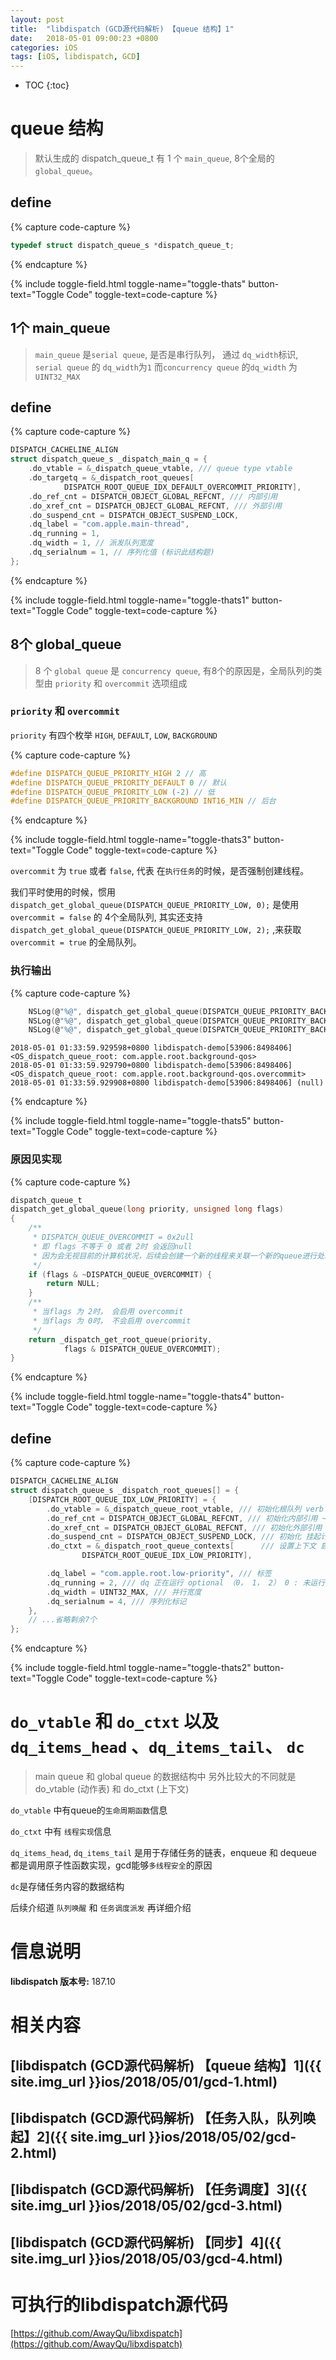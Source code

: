 ```yaml
---
layout: post
title:  "libdispatch (GCD源代码解析) 【queue 结构】1"
date:   2018-05-01 09:00:23 +0800
categories: iOS
tags: [iOS, libdispatch, GCD]
---
```


* TOC
{:toc}

# queue 结构

> 默认生成的 dispatch_queue_t 有 1 个 `main_queue`, 8个全局的 `global_queue`。


## define

{% capture code-capture %}
```c
typedef struct dispatch_queue_s *dispatch_queue_t;
```
{% endcapture %}

{% include toggle-field.html toggle-name="toggle-thats" button-text="Toggle Code" toggle-text=code-capture %}

## 1个 main_queue

> `main_queue` 是`serial queue`, 是否是串行队列， 通过 `dq_width`标识, `serial queue` 的 `dq_width`为`1` 而`concurrency queue` 的`dq_width` 为 `UINT32_MAX`

## define

{% capture code-capture %}

```c
DISPATCH_CACHELINE_ALIGN
struct dispatch_queue_s _dispatch_main_q = {
	.do_vtable = &_dispatch_queue_vtable, /// queue type vtable
	.do_targetq = &_dispatch_root_queues[
			DISPATCH_ROOT_QUEUE_IDX_DEFAULT_OVERCOMMIT_PRIORITY],
	.do_ref_cnt = DISPATCH_OBJECT_GLOBAL_REFCNT, /// 内部引用 
	.do_xref_cnt = DISPATCH_OBJECT_GLOBAL_REFCNT, /// 外部引用
	.do_suspend_cnt = DISPATCH_OBJECT_SUSPEND_LOCK,
	.dq_label = "com.apple.main-thread",
	.dq_running = 1,
	.dq_width = 1, // 派发队列宽度
	.dq_serialnum = 1, // 序列化值 (标识此结构题)
};

```

{% endcapture %}

{% include toggle-field.html toggle-name="toggle-thats1" button-text="Toggle Code" toggle-text=code-capture %}

## 8个 global_queue

> 8 个 `global queue` 是 `concurrency queue`, 有8个的原因是，全局队列的类型由 `priority` 和 `overcommit` 选项组成

### `priority` 和 `overcommit`

`priority` 有四个枚举 `HIGH`, `DEFAULT`, `LOW`, `BACKGROUND`

{% capture code-capture %}

```c
#define DISPATCH_QUEUE_PRIORITY_HIGH 2 // 高
#define DISPATCH_QUEUE_PRIORITY_DEFAULT 0 // 默认
#define DISPATCH_QUEUE_PRIORITY_LOW (-2) // 低
#define DISPATCH_QUEUE_PRIORITY_BACKGROUND INT16_MIN // 后台
```

{% endcapture %}

{% include toggle-field.html toggle-name="toggle-thats3" button-text="Toggle Code" toggle-text=code-capture %}

`overcommit` 为 `true` 或者 `false`, 代表 在`执行任务`的时候，是否强制创建线程。

我们平时使用的时候，惯用 `dispatch_get_global_queue(DISPATCH_QUEUE_PRIORITY_LOW, 0);` 是使用 `overcommit = false` 的 4个全局队列, 其实还支持`dispatch_get_global_queue(DISPATCH_QUEUE_PRIORITY_LOW, 2);` ,来获取 `overcommit = true` 的全局队列。


### 执行输出

{% capture code-capture %}

```c
    NSLog(@"%@", dispatch_get_global_queue(DISPATCH_QUEUE_PRIORITY_BACKGROUND, 0));
    NSLog(@"%@", dispatch_get_global_queue(DISPATCH_QUEUE_PRIORITY_BACKGROUND, 2));
    NSLog(@"%@", dispatch_get_global_queue(DISPATCH_QUEUE_PRIORITY_BACKGROUND, 1));
```

```shell
2018-05-01 01:33:59.929598+0800 libdispatch-demo[53906:8498406] <OS_dispatch_queue_root: com.apple.root.background-qos>
2018-05-01 01:33:59.929790+0800 libdispatch-demo[53906:8498406] <OS_dispatch_queue_root: com.apple.root.background-qos.overcommit>
2018-05-01 01:33:59.929908+0800 libdispatch-demo[53906:8498406] (null)

```

{% endcapture %}

{% include toggle-field.html toggle-name="toggle-thats5" button-text="Toggle Code" toggle-text=code-capture %}


### 原因见实现


{% capture code-capture %}

```c
dispatch_queue_t
dispatch_get_global_queue(long priority, unsigned long flags)
{
	/**
	 * DISPATCH_QUEUE_OVERCOMMIT = 0x2ull
	 * 即 flags 不等于 0 或者 2时 会返回null
     * 因为会无视目前的计算机状况，后续会创建一个新的线程来关联一个新的queue进行处理任务。
	 */
	if (flags & ~DISPATCH_QUEUE_OVERCOMMIT) {
		return NULL;
	}
	/**
	 * 当flags 为 2时， 会启用 overcommit
     * 当flags 为 0时， 不会启用 overcommit
	 */
	return _dispatch_get_root_queue(priority,
			flags & DISPATCH_QUEUE_OVERCOMMIT);
}
```

{% endcapture %}

{% include toggle-field.html toggle-name="toggle-thats4" button-text="Toggle Code" toggle-text=code-capture %}


## define 

{% capture code-capture %}

```c
DISPATCH_CACHELINE_ALIGN
struct dispatch_queue_s _dispatch_root_queues[] = {
	[DISPATCH_ROOT_QUEUE_IDX_LOW_PRIORITY] = {
		.do_vtable = &_dispatch_queue_root_vtable, /// 初始化根队列 verb table
		.do_ref_cnt = DISPATCH_OBJECT_GLOBAL_REFCNT, /// 初始化内部引用 ~0u unsigned int max
		.do_xref_cnt = DISPATCH_OBJECT_GLOBAL_REFCNT, /// 初始化外部引用 ~0u unsigned int max
		.do_suspend_cnt = DISPATCH_OBJECT_SUSPEND_LOCK, /// 初始化 挂起计数 1u
		.do_ctxt = &_dispatch_root_queue_contexts[      /// 设置上下文 启用pthread_wrokqueue 情况下 {pthread_workqueue_t : dgq_workqueue,(工作队列) uint32_t : dgq_pending (挂起)}
				DISPATCH_ROOT_QUEUE_IDX_LOW_PRIORITY],   

		.dq_label = "com.apple.root.low-priority", /// 标签
		.dq_running = 2, /// dq 正在运行 optional （0， 1， 2） 0 : 未运行
		.dq_width = UINT32_MAX, /// 并行宽度
		.dq_serialnum = 4, /// 序列化标记
	},
	// ...省略剩余7个
};
```

{% endcapture %}

{% include toggle-field.html toggle-name="toggle-thats2" button-text="Toggle Code" toggle-text=code-capture %}


# `do_vtable` 和 `do_ctxt` 以及 `dq_items_head` 、`dq_items_tail`、 `dc`

> main queue 和 global queue 的数据结构中 另外比较大的不同就是 do_vtable (动作表) 和 do_ctxt (上下文)

`do_vtable` 中有queue的`生命周期函数`信息

`do_ctxt` 中有 `线程实现`信息

`dq_items_head`, `dq_items_tail` 是用于存储任务的链表，enqueue 和 dequeue 都是调用原子性函数实现，gcd能够`多线程安全`的原因

`dc`是存储任务内容的数据结构

后续介绍道 `队列唤醒` 和 `任务调度派发` 再详细介绍


# 信息说明

**libdispatch 版本号:** 187.10

# 相关内容

## [libdispatch (GCD源代码解析) 【queue 结构】1]({{ site.img_url }}ios/2018/05/01/gcd-1.html)
## [libdispatch (GCD源代码解析) 【任务入队，队列唤起】2]({{ site.img_url }}ios/2018/05/02/gcd-2.html)
## [libdispatch (GCD源代码解析) 【任务调度】3]({{ site.img_url }}ios/2018/05/02/gcd-3.html)
## [libdispatch (GCD源代码解析) 【同步】4]({{ site.img_url }}ios/2018/05/03/gcd-4.html)

# 可执行的libdispatch源代码

[https://github.com/AwayQu/libxdispatch](https://github.com/AwayQu/libxdispatch)